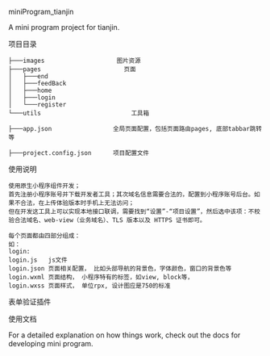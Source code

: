 miniProgram_tianjin

A mini program project for tianjin.

项目目录

    ├───images                    图片资源
    ├───pages                       页面
    │   ├───end
    │   ├───feedBack
    │   ├───home
    │   ├───login
    │   └───register
    └───utils                         工具箱
    
    ├───app.json                 全局页面配置，包括页面路由pages, 底部tabbar跳转等
    
    ├───project.config.json      项目配置文件 
    

使用说明

    使用原生小程序组件开发；
    首先注册小程序账号并下载开发者工具；其次域名信息需要合法的，配置到小程序账号后台。如果不合法，在上传体验版本时手机上无法访问；
    但在开发这工具上可以实现本地接口联调，需要找到“设置”-“项目设置”，然后选中该项：不校验合法域名、web-view（业务域名）、TLS 版本以及 HTTPS 证书即可。
    
    每个页面都由四部分组成：
    如：
    login: 
    login.js   js文件
    login.json 页面相关配置， 比如头部导航的背景色，字体颜色，窗口的背景色等
    login.wxml 页面结构， 小程序特有的标签，如view, block等，
    login.wxss 页面样式， 单位rpx, 设计图应是750的标准
    

表单验证插件

使用文档 

For a detailed explanation on how things work, check out the  docs for developing mini program.




